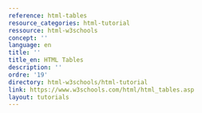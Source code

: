 ```yaml
---
reference: html-tables
resource_categories: html-tutorial
ressource: html-w3schools
concept: ''
language: en
title: ''
title_en: HTML Tables
description: ''
ordre: '19'
directory: html-w3schools/html-tutorial
link: https://www.w3schools.com/html/html_tables.asp
layout: tutorials
---
```

